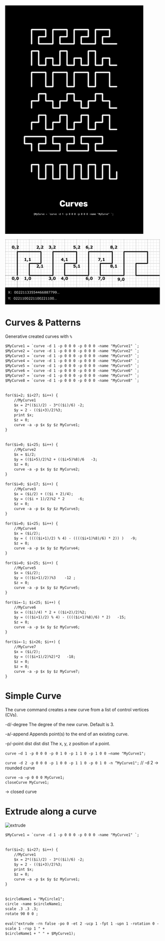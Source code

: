 ![](assets/curves.png)

![](assets/pattern.png)


# Curves & Patterns
Generative created curves with ```%```

```
$MyCurve1 = `curve -d 1 -p 0 0 0 -p 0 0 0 -name "MyCurve1" `;
$MyCurve2 = `curve -d 1 -p 0 0 0 -p 0 0 0 -name "MyCurve2" `;
$MyCurve3 = `curve -d 1 -p 0 0 0 -p 0 0 0 -name "MyCurve3" `;
$MyCurve4 = `curve -d 1 -p 0 0 0 -p 0 0 0 -name "MyCurve4" `;
$MyCurve5 = `curve -d 1 -p 0 0 0 -p 0 0 0 -name "MyCurve5" `;
$MyCurve6 = `curve -d 1 -p 0 0 0 -p 0 0 0 -name "MyCurve6" `;
$MyCurve7 = `curve -d 1 -p 0 0 0 -p 0 0 0 -name "MyCurve7" `;
$MyCurve8 = `curve -d 1 -p 0 0 0 -p 0 0 0 -name "MyCurve8" `;


for($i=2; $i<27; $i++) {
	//MyCurve1
	$x = 2*(($i)/2) - 3*(($i)/6) -2;	
	$y = 2 - (($i+3)/2)%3;
	print $x;
	$z = 0;
	curve -a -p $x $y $z MyCurve1;
}


for($i=0; $i<25; $i++) {
	//MyCurve2
	$x = $i/2;
	$y = (($i+5)/2)%2 + (($i+5)%8)/6   -3;
	$z = 0;
	curve -a -p $x $y $z MyCurve2;
}	

for($i=0; $i<17; $i++) {
	//MyCurve3
	$x = ($i/2) + (($i + 2)/4);
	$y = (($i + 1)/2)%2 * 2      -6;
	$z = 0;
	curve -a -p $x $y $z MyCurve3;
}

for($i=0; $i<25; $i++) {
	//MyCurve4
	$x = ($i/2);
	$y = ( (((($i+1)/2) % 4) - (((($i+1)%8)/6) * 2)) )   -9;
	$z = 0;
	curve -a -p $x $y $z MyCurve4;
}

for($i=0; $i<25; $i++) {
	//MyCurve5
	$x = ($i/2); 
	$y = ((($i+1)/2))%3    -12 ;
	$z = 0;
	curve -a -p $x $y $z MyCurve5;
}

for($i=-1; $i<25; $i++) {
	//MyCurve6
	$x = (($i)/4) * 2 + (($i+2)/2)%2;
	$y = ((($i+1)/2) % 4) - (((($i+1)%8)/6) * 2)   -15;
	$z = 0;
	curve -a -p $x $y $z MyCurve6;
}

for($i=-1; $i<26; $i++) {
	//MyCurve7
	$x = ($i/2);
	$y = ((($i+1)/2)%2)*2   -18;
	$z = 0;
	$z = 0;
	curve -a -p $x $y $z MyCurve7;
}
```
# Simple Curve
The curve command creates a new curve from a list of control vertices (CVs).

-d/-degree The degree of the new curve. Default is 3.

-a/-append Appends point(s) to the end of an existing curve.

-p/-point dist dist dist The x, y, z position of a point.

```curve –d 1 -p 0 0 0 -p 0 1 0 -p 1 1 0 -p 1 0 0 –name "MyCurve1";``` 

```curve -d 2 -p 0 0 0 -p 1 0 0 -p 1 1 0 -p 0 1 0 -n “MyCurve1";``` // -d 2 → rounded curve

``` 
curve –a –p 0 0 0 MyCurve1;
closeCurve MyCurve1;
``` 
→ closed curve


# Extrude along a curve
![extrude](assets/extrude.png)

```
$MyCurve1 = `curve -d 1 -p 0 0 0 -p 0 0 0 -name "MyCurve1" `;


for($i=2; $i<27; $i++) {
	//MyCurve1
	$x = 2*(($i)/2) - 3*(($i)/6) -2;	
	$y = 2 - (($i+3)/2)%3;
	print $x;
	$z = 0;
	curve -a -p $x $y $z MyCurve1;
}


$circleName1 = "MyCircle1";
circle -name $circleName1;
scale .3 .3 .3;
rotate 90 0 0 ;

eval("extrude -rn false -po 0 -et 2 -ucp 1 -fpt 1 -upn 1 -rotation 0 -scale 1 -rsp 1 " +
$circleName1 + " " + $MyCurve1);
```


